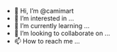 - 👋 Hi, I’m @camimart
- 👀 I’m interested in ...
- 🌱 I’m currently learning ...
- 💞️ I’m looking to collaborate on ...
- 📫 How to reach me ...

<!---
camimart/camimart is a ✨ special ✨ repository because its `README.md` (this file) appears on your GitHub profile.
You can click the Preview link to take a look at your changes.
--->
